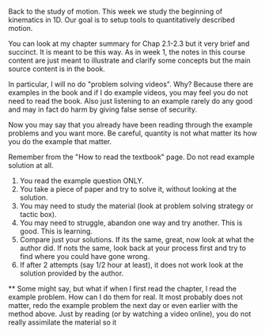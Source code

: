 Back to the study of motion. This week we study the beginning of kinematics in 1D. Our goal is to setup tools to quantitatively described motion. 

You can look at my chapter summary for Chap 2.1-2.3 but it very brief and succinct. It is meant to be this way. As in week 1, the notes in this course content are just meant to illustrate and clarify some concepts but the main source content is in the book. 

In particular, I will no do "problem solving videos". Why? Because there are examples in the book and if I do example videos, you may feel you do not need to read the book. Also just listening to an example rarely do any good and may in fact do harm by giving false sense of security. 

Now you may say that you already have been reading through the example problems and you want more. Be careful, quantity is not what matter its how you do the example that matter. 

Remember from the "How to read the textbook" page. Do not read example solution at all. 
1. You read the example question ONLY.
2. You take a piece of paper and try to solve it, without looking at the solution. 
3.  You may need to study the material (look at problem solving strategy or tactic box). 
4. You may need to struggle, abandon one way and try another. This is good. This is learning. 
4. Compare just your solutions. If its the same, great, now look at what the author did. If nots the same, look back at your process first and try to find where you could have gone wrong. 
5. If after 2 attempts (say 1/2 hour at least), it does not work look at the solution provided by the author. 


** Some might say, but what if when I first read the chapter, I read the example problem. How can I do them for real. It most probably does not matter, redo the example problem the next day or even earlier with the method above. Just by reading (or by watching a video online), you do not really assimilate the material so it 